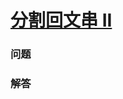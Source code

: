 # [分割回文串 II](https://leetcode-cn.com/problems/palindrome-partitioning-ii)

### 问题



### 解答

```

```

